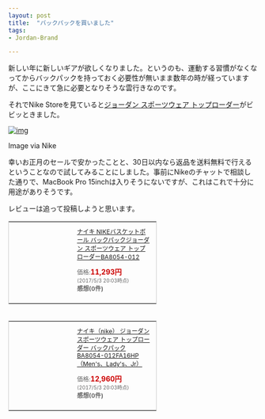 ```yaml
---
layout: post
title:  "バックパックを買いました"
tags:
- Jordan-Brand

---
```

新しい年に新しいギアが欲しくなりました。というのも、運動する習慣がなくなってからバックパックを持っておく必要性が無いまま数年の時が経っていますが、ここにきて急に必要となりそうな雲行きなのです。

それでNike Storeを見ていると[ジョーダン スポーツウェア トップローダー][BA8054-012]がビビッときました。
<!-- [![img](/assets/BA8054-012.png)][BA8054-012]   -->
[![img](https://watarusuzuki.github.io/images/BA8054-012.png)][BA8054-012]  

Image via Nike

幸いお正月のセールで安かったことと、30日以内なら返品を送料無料で行えるということなので試してみることにしました。事前にNikeのチャットで相談した通りで、MacBook Pro 15inchは入りそうにないですが、これはこれで十分に用途がありそうです。  

レビューは追って投稿しようと思います。

[BA8054-012]: http://store.nike.com/jp/ja_jp/pd/%E3%82%B8%E3%83%A7%E3%83%BC%E3%83%80%E3%83%B3-%E3%82%B9%E3%83%9D%E3%83%BC%E3%83%84%E3%82%A6%E3%82%A7%E3%82%A2-%E3%83%88%E3%83%83%E3%83%97%E3%83%AD%E3%83%BC%E3%83%80%E3%83%BC-%E3%83%90%E3%83%83%E3%82%AF%E3%83%91%E3%83%83%E3%82%AF/pid-11071265/pgid-11872758

<table cellpadding="0" cellspacing="0" border="0" style=" border:1px solid #ccc; width:300px;"><tr style="border-style:none;"><td style="vertical-align:top; border-style:none; padding:10px; width:108px;"><a href="https://rpx.a8.net/svt/ejp?a8mat=2HSPW2+9XTJCI+2HOM+BWGDT&rakuten=y&a8ejpredirect=http%3A%2F%2Fhb.afl.rakuten.co.jp%2Fhgc%2Fg00r3jp4.2bo11c31.g00r3jp4.2bo12562%2Fa15082587770_2HSPW2_9XTJCI_2HOM_BWGDT%3Fpc%3Dhttp%253A%252F%252Fitem.rakuten.co.jp%252Fhimaraya%252F0000000675776%252F%26m%3Dhttp%253A%252F%252Fm.rakuten.co.jp%252Fhimaraya%252Fi%252F10325883%252F" target="_blank" rel="nofollow"><img border="0" alt="" src="http://thumbnail.image.rakuten.co.jp/@0_mall/himaraya/cabinet/0000000675d/0000000675776_r1_01.jpg?_ex=128x128" /></a></td><td style="font-size:12px; vertical-align:middle; border-style:none; padding:10px;"><p style="padding:0; margin:0;"><a href="https://rpx.a8.net/svt/ejp?a8mat=2HSPW2+9XTJCI+2HOM+BWGDT&rakuten=y&a8ejpredirect=http%3A%2F%2Fhb.afl.rakuten.co.jp%2Fhgc%2Fg00r3jp4.2bo11c31.g00r3jp4.2bo12562%2Fa15082587770_2HSPW2_9XTJCI_2HOM_BWGDT%3Fpc%3Dhttp%253A%252F%252Fitem.rakuten.co.jp%252Fhimaraya%252F0000000675776%252F%26m%3Dhttp%253A%252F%252Fm.rakuten.co.jp%252Fhimaraya%252Fi%252F10325883%252F" target="_blank" rel="nofollow">ナイキ NIKEバスケットボール バックパックジョーダン スポーツウェア トップローダーBA8054-012</a></p><p style="color:#666; margin-top:5px line-height:1.5;">価格:<span style="font-size:14px; color:#C00; font-weight:bold;">11,293円</span><br/><span style="font-size:10px; font-weight:normal;">(2017/5/3 20:03時点)</span><br/><span style="font-weight:bold;">感想(0件)</span></p></td></tr></table>
<img border="0" width="1" height="1" src="https://www19.a8.net/0.gif?a8mat=2HSPW2+9XTJCI+2HOM+BWGDT" alt="">

<table cellpadding="0" cellspacing="0" border="0" style=" border:1px solid #ccc; width:300px;"><tr style="border-style:none;"><td style="vertical-align:top; border-style:none; padding:10px; width:108px;"><a href="https://rpx.a8.net/svt/ejp?a8mat=2HSPW2+9XTJCI+2HOM+BWGDT&rakuten=y&a8ejpredirect=http%3A%2F%2Fhb.afl.rakuten.co.jp%2Fhgc%2Fg00radh4.2bo11e20.g00radh4.2bo125ef%2Fa15082587770_2HSPW2_9XTJCI_2HOM_BWGDT%3Fpc%3Dhttp%253A%252F%252Fitem.rakuten.co.jp%252Fsupersportsxebio%252F105623875011%252F%26m%3Dhttp%253A%252F%252Fm.rakuten.co.jp%252Fsupersportsxebio%252Fi%252F10319661%252F" target="_blank" rel="nofollow"><img border="0" alt="" src="http://thumbnail.image.rakuten.co.jp/@0_mall/supersportsxebio/cabinet/1/7600909/5623875_m.jpg?_ex=128x128" /></a></td><td style="font-size:12px; vertical-align:middle; border-style:none; padding:10px;"><p style="padding:0; margin:0;"><a href="https://rpx.a8.net/svt/ejp?a8mat=2HSPW2+9XTJCI+2HOM+BWGDT&rakuten=y&a8ejpredirect=http%3A%2F%2Fhb.afl.rakuten.co.jp%2Fhgc%2Fg00radh4.2bo11e20.g00radh4.2bo125ef%2Fa15082587770_2HSPW2_9XTJCI_2HOM_BWGDT%3Fpc%3Dhttp%253A%252F%252Fitem.rakuten.co.jp%252Fsupersportsxebio%252F105623875011%252F%26m%3Dhttp%253A%252F%252Fm.rakuten.co.jp%252Fsupersportsxebio%252Fi%252F10319661%252F" target="_blank" rel="nofollow">ナイキ（nike） ジョーダン スポーツウェア トップローダー バックパック BA8054-012FA16HP （Men's、Lady's、Jr）</a></p><p style="color:#666; margin-top:5px line-height:1.5;">価格:<span style="font-size:14px; color:#C00; font-weight:bold;">12,960円</span><br/><span style="font-size:10px; font-weight:normal;">(2017/5/3 20:03時点)</span><br/><span style="font-weight:bold;">感想(0件)</span></p></td></tr></table>
<img border="0" width="1" height="1" src="https://www17.a8.net/0.gif?a8mat=2HSPW2+9XTJCI+2HOM+BWGDT" alt="">
